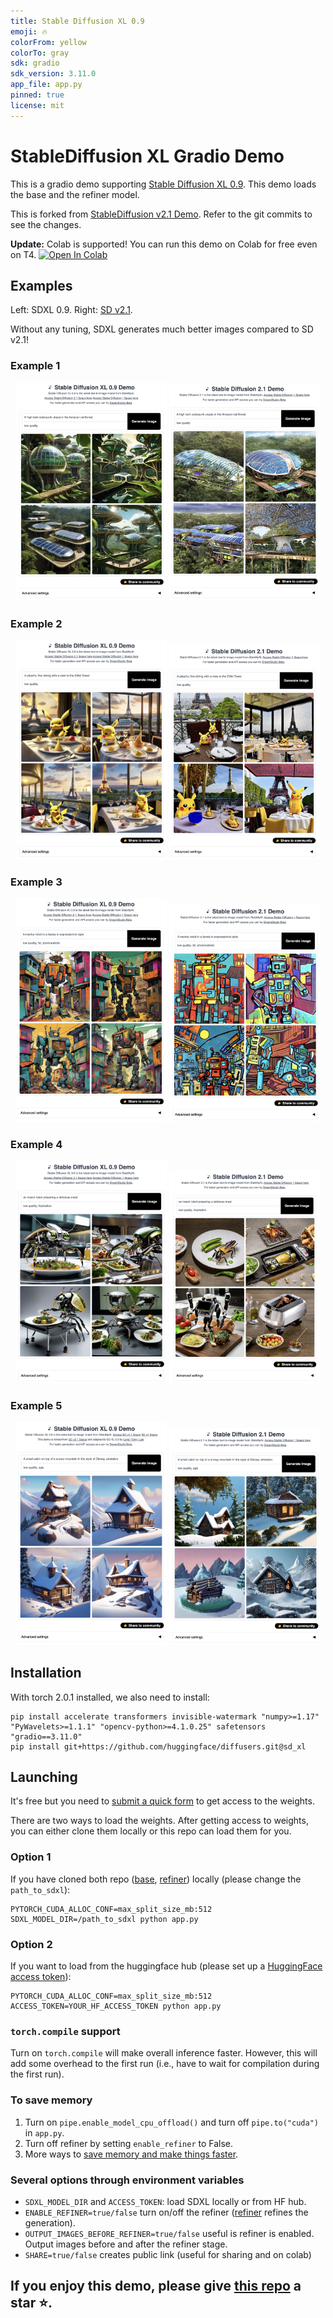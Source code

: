 ```yaml
---
title: Stable Diffusion XL 0.9
emoji: 🔥
colorFrom: yellow
colorTo: gray
sdk: gradio
sdk_version: 3.11.0
app_file: app.py
pinned: true
license: mit
---
```


# StableDiffusion XL Gradio Demo
This is a gradio demo supporting [Stable Diffusion XL 0.9](https://github.com/Stability-AI/generative-models). This demo loads the base and the refiner model.

This is forked from [StableDiffusion v2.1 Demo](https://huggingface.co/spaces/gradio-client-demos/stable-diffusion). Refer to the git commits to see the changes.

**Update:** Colab is supported! You can run this demo on Colab for free even on T4. <a target="_blank" href="https://colab.research.google.com/github/FurkanGozukara/Stable-Diffusion/blob/main/ColabNotebooks/Stable_Diffusion_SDXL_on_Google_Colab.ipynb">
  <img src="https://colab.research.google.com/assets/colab-badge.svg" alt="Open In Colab"/>
</a>

## Examples
Left: SDXL 0.9. Right: [SD v2.1](https://huggingface.co/spaces/gradio-client-demos/stable-diffusion).

Without any tuning, SDXL generates much better images compared to SD v2.1!

### Example 1
<p align="middle">
<img src="imgs/img1_sdxl0.9.png" width="48%">
<img src="imgs/img1_sdv2.1.png" width="48%">
</p>

### Example 2
<p align="middle">
<img src="imgs/img2_sdxl0.9.png" width="48%">
<img src="imgs/img2_sdv2.1.png" width="48%">
</p>

### Example 3
<p align="middle">
<img src="imgs/img3_sdxl0.9.png" width="48%">
<img src="imgs/img3_sdv2.1.png" width="48%">
</p>

### Example 4
<p align="middle">
<img src="imgs/img4_sdxl0.9.png" width="48%">
<img src="imgs/img4_sdv2.1.png" width="48%">
</p>

### Example 5
<p align="middle">
<img src="imgs/img5_sdxl0.9.png" width="48%">
<img src="imgs/img5_sdv2.1.png" width="48%">
</p>

## Installation
With torch 2.0.1 installed, we also need to install:
```shell
pip install accelerate transformers invisible-watermark "numpy>=1.17" "PyWavelets>=1.1.1" "opencv-python>=4.1.0.25" safetensors "gradio==3.11.0"
pip install git+https://github.com/huggingface/diffusers.git@sd_xl
```

## Launching
It's free but you need to [submit a quick form](https://huggingface.co/stabilityai/stable-diffusion-xl-base-0.9) to get access to the weights.

There are two ways to load the weights. After getting access to weights, you can either clone them locally or this repo can load them for you.

### Option 1
If you have cloned both repo ([base](https://huggingface.co/stabilityai/stable-diffusion-xl-base-0.9), [refiner](https://huggingface.co/stabilityai/stable-diffusion-xl-refiner-0.9)) locally (please change the `path_to_sdxl`):
```
PYTORCH_CUDA_ALLOC_CONF=max_split_size_mb:512 SDXL_MODEL_DIR=/path_to_sdxl python app.py
```

### Option 2
If you want to load from the huggingface hub (please set up a [HuggingFace access token](https://huggingface.co/docs/hub/security-tokens)):
```
PYTORCH_CUDA_ALLOC_CONF=max_split_size_mb:512 ACCESS_TOKEN=YOUR_HF_ACCESS_TOKEN python app.py
```

### `torch.compile` support
Turn on `torch.compile` will make overall inference faster. However, this will add some overhead to the first run (i.e., have to wait for compilation during the first run).

### To save memory
1. Turn on `pipe.enable_model_cpu_offload()` and turn off `pipe.to("cuda")` in `app.py`.
2. Turn off refiner by setting `enable_refiner` to False.
3. More ways to [save memory and make things faster](https://huggingface.co/docs/diffusers/optimization/fp16).

### Several options through environment variables
* `SDXL_MODEL_DIR` and `ACCESS_TOKEN`: load SDXL locally or from HF hub.
* `ENABLE_REFINER=true/false` turn on/off the refiner ([refiner](https://huggingface.co/stabilityai/stable-diffusion-xl-refiner-0.9) refines the generation).
* `OUTPUT_IMAGES_BEFORE_REFINER=true/false` useful is refiner is enabled. Output images before and after the refiner stage.
* `SHARE=true/false` creates public link (useful for sharing and on colab)

## If you enjoy this demo, please give [this repo](https://github.com/TonyLianLong/stable-diffusion-xl-demo) a star ⭐.
